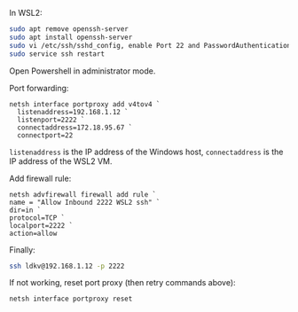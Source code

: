 <!-- https://medium.com/@wuzhenquan/windows-and-wsl-2-setup-for-ssh-remote-access-013955b2f421 -->

<!-- Use tailscale instead!!! https://tailscale.com/ -->

In WSL2:

```bash
sudo apt remove openssh-server
sudo apt install openssh-server
sudo vi /etc/ssh/sshd_config, enable Port 22 and PasswordAuthentication yes
sudo service ssh restart
```

Open Powershell in administrator mode.

Port forwarding:

```shell
netsh interface portproxy add v4tov4 `
  listenaddress=192.168.1.12 `
  listenport=2222 `
  connectaddress=172.18.95.67 `
  connectport=22
```

`listenaddress` is the IP address of the Windows host, `connectaddress` is the IP address of the WSL2 VM.

Add firewall rule:

```shell
netsh advfirewall firewall add rule `
name = "Allow Inbound 2222 WSL2 ssh" `
dir=in `
protocol=TCP `
localport=2222 `
action=allow
```

Finally:

```bash
ssh ldkv@192.168.1.12 -p 2222
```

If not working, reset port proxy (then retry commands above):

```shell
netsh interface portproxy reset
```
